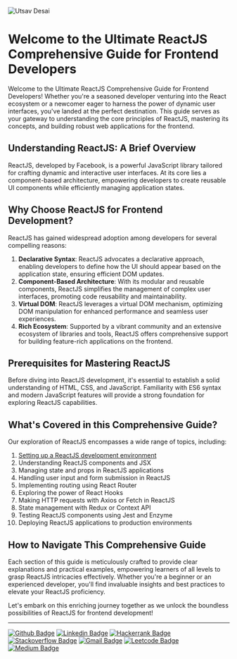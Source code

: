 ![Utsav Desai](https://github.com/UtsavSoftrefineTech/demo/assets/135974253/c078b2a6-563b-4e62-af17-3fb13fce74a1)

# Welcome to the Ultimate ReactJS Comprehensive Guide for Frontend Developers

Welcome to the Ultimate ReactJS Comprehensive Guide for Frontend Developers! Whether you're a seasoned developer venturing into the React ecosystem or a newcomer eager to harness the power of dynamic user interfaces, you've landed at the perfect destination. This guide serves as your gateway to understanding the core principles of ReactJS, mastering its concepts, and building robust web applications for the frontend.

## Understanding ReactJS: A Brief Overview

ReactJS, developed by Facebook, is a powerful JavaScript library tailored for crafting dynamic and interactive user interfaces. At its core lies a component-based architecture, empowering developers to create reusable UI components while efficiently managing application states.

## Why Choose ReactJS for Frontend Development?

ReactJS has gained widespread adoption among developers for several compelling reasons:

1. **Declarative Syntax**: ReactJS advocates a declarative approach, enabling developers to define how the UI should appear based on the application state, ensuring efficient DOM updates.
2. **Component-Based Architecture**: With its modular and reusable components, ReactJS simplifies the management of complex user interfaces, promoting code reusability and maintainability.
3. **Virtual DOM**: ReactJS leverages a virtual DOM mechanism, optimizing DOM manipulation for enhanced performance and seamless user experiences.
4. **Rich Ecosystem**: Supported by a vibrant community and an extensive ecosystem of libraries and tools, ReactJS offers comprehensive support for building feature-rich applications on the frontend.

## Prerequisites for Mastering ReactJS

Before diving into ReactJS development, it's essential to establish a solid understanding of HTML, CSS, and JavaScript. Familiarity with ES6 syntax and modern JavaScript features will provide a strong foundation for exploring ReactJS capabilities.

## What's Covered in this Comprehensive Guide?

Our exploration of ReactJS encompasses a wide range of topics, including:

1. [Setting up a ReactJS development environment](introduction.md)
2. Understanding ReactJS components and JSX
3. Managing state and props in ReactJS applications
4. Handling user input and form submission in ReactJS
5. Implementing routing using React Router
6. Exploring the power of React Hooks
7. Making HTTP requests with Axios or Fetch in ReactJS
8. State management with Redux or Context API
9. Testing ReactJS components using Jest and Enzyme
10. Deploying ReactJS applications to production environments

## How to Navigate This Comprehensive Guide

Each section of this guide is meticulously crafted to provide clear explanations and practical examples, empowering learners of all levels to grasp ReactJS intricacies effectively. Whether you're a beginner or an experienced developer, you'll find invaluable insights and best practices to elevate your ReactJS proficiency.

Let's embark on this enriching journey together as we unlock the boundless possibilities of ReactJS for frontend development!

----

[![Github Badge](http://img.shields.io/badge/-Github-black?style=flat-square&logo=github&link=https://github.com/UtsavSoftrefineTech)](https://github.com/UtsavSoftrefineTech)
[![Linkedin Badge](https://img.shields.io/badge/-LinkedIn-blue?style=flat-square&logo=Linkedin&logoColor=white&link=https://www.linkedin.com/in/utsavdesai26/)](https://www.linkedin.com/in/utsavdesai26/)
[![Hackerrank Badge](https://img.shields.io/badge/-Hackerrank-2EC866?style=flat-square&logo=HackerRank&logoColor=white&link=https://www.hackerrank.com/profile/UtsavDesai26)](https://www.hackerrank.com/profile/UtsavDesai26)
[![Stackoverflow Badge](https://img.shields.io/badge/-Stack%20overflow-FE7A16?style=flat-square&logo=stack-overflow&logoColor=white&link=https://stackoverflow.com/users/22878781/utsav-desai)](https://stackoverflow.com/users/22878781/utsav-desai)
[![Gmail Badge](https://img.shields.io/badge/-Gmail-d14836?style=flat-square&logo=Gmail&logoColor=white&link=mailto:desaiutsav26@gmail.com)](mailto:desaiutsav26@gmail.com)
[![Leetcode Badge](https://img.shields.io/badge/-Leetcode-FFA116?style=flat-square&logo=leetcode&logoColor=white&link=https://leetcode.com/desaiutsav26/)](https://leetcode.com/desaiutsav26/)
[![Medium Badge](https://img.shields.io/badge/-Medium-black?style=flat-square&logo=medium&link=https://medium.com/@utsavdesai26)](https://medium.com/@utsavdesai26)
